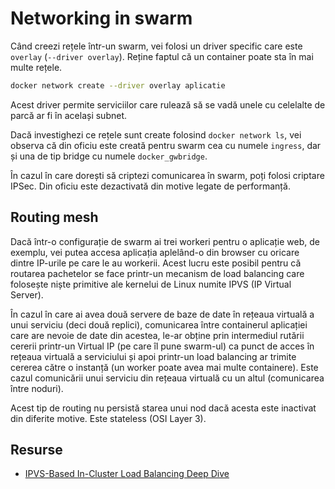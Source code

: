 # Networking in swarm

Când creezi rețele într-un swarm, vei folosi un driver specific care este `overlay` (`--driver overlay`). Reține faptul că un container poate sta în mai multe rețele.

```bash
docker network create --driver overlay aplicatie
```

Acest driver permite serviciilor care rulează să se vadă unele cu celelalte de parcă ar fi în același subnet.

Dacă investighezi ce rețele sunt create folosind `docker network ls`, vei observa că din oficiu este creată pentru swarm cea cu numele `ingress`, dar și una de tip bridge cu numele `docker_gwbridge`.

În cazul în care dorești să criptezi comunicarea în swarm, poți folosi criptare IPSec. Din oficiu este dezactivată din motive legate de performanță.

## Routing mesh

Dacă într-o configurație de swarm ai trei workeri pentru o aplicație web, de exemplu, vei putea accesa aplicația aplelând-o din browser cu oricare dintre IP-urile pe care le au workerii. Acest lucru este posibil pentru că routarea pachetelor se face printr-un mecanism de load balancing care folosește niște primitive ale kernelui de Linux numite IPVS (IP Virtual Server).

În cazul în care ai avea două servere de baze de date în rețeaua virtuală a unui serviciu (deci două replici), comunicarea între containerul aplicației care are nevoie de date din acestea, le-ar obține prin intermediul rutării cererii printr-un Virtual IP (pe care îl pune swarm-ul) ca punct de acces în rețeaua virtuală a serviciului și apoi printr-un load balancing ar trimite cererea către o instanță (un worker poate avea mai multe containere). Este cazul comunicării unui serviciu din rețeaua virtuală cu un altul (comunicarea între noduri).

Acest tip de routing nu persistă starea unui nod dacă acesta este inactivat din diferite motive. Este stateless (OSI Layer 3).

## Resurse

- [IPVS-Based In-Cluster Load Balancing Deep Dive](https://kubernetes.io/blog/2018/07/09/ipvs-based-in-cluster-load-balancing-deep-dive/)
